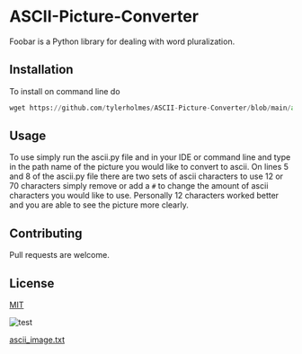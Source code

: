 # ASCII-Picture-Converter

Foobar is a Python library for dealing with word pluralization.

## Installation

To install on command line do 
```python
wget https://github.com/tylerholmes/ASCII-Picture-Converter/blob/main/ascii.py
```

## Usage

To use simply run the ascii.py file and in your IDE or command line and type in the path name of
the picture you would like to convert to ascii. On lines 5 and 8 of the ascii.py file there 
are two sets of ascii characters to use 12 or 70 characters simply remove or add a `#` to 
change the amount of ascii characters you would like to use. Personally 12 characters worked
better and you are able to see the picture more clearly.

## Contributing
Pull requests are welcome.

## License
[MIT](https://choosealicense.com/licenses/mit/)


![test](https://user-images.githubusercontent.com/71055046/133010419-3940c3a6-ed71-4e4a-babe-18e46816c07a.jpeg)

[ascii_image.txt](https://github.com/tylerholmes/ASCII-Picture-Converter/files/7150727/ascii_image.txt)
